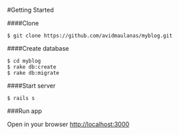 #Getting Started

####Clone

```
$ git clone https://github.com/avidmaulanas/myblog.git
```

####Create database

```
$ cd myblog
$ rake db:create
$ rake db:migrate
```

####Start server

```
$ rails s
```

###Run app

Open in your browser [http://localhost:3000](http://localhost:3000)


